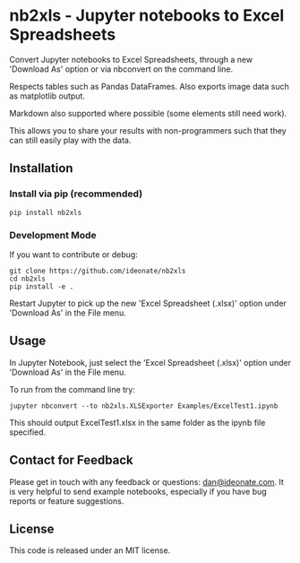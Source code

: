 # nb2xls - Jupyter notebooks to Excel Spreadsheets

Convert Jupyter notebooks to Excel Spreadsheets, through a new 'Download As' option or via nbconvert on the command 
line.

Respects tables such as Pandas DataFrames. Also exports image data such as matplotlib output.

Markdown also supported where possible (some elements still need work).

This allows you to share your results with non-programmers such that they can still easily play with the data.

## Installation

### Install via pip (recommended)

```
pip install nb2xls
```

### Development Mode

If you want to contribute or debug:

```
git clone https://github.com/ideonate/nb2xls
cd nb2xls
pip install -e .
```

Restart Jupyter to pick up the new 'Excel Spreadsheet (.xlsx)' option under 'Download As' in the File menu.

## Usage

In Jupyter Notebook, just select the 'Excel Spreadsheet (.xlsx)' option under 'Download As' in the File menu.

To run from the command line try:

```
jupyter nbconvert --to nb2xls.XLSExporter Examples/ExcelTest1.ipynb
```

This should output ExcelTest1.xlsx in the same folder as the ipynb file specified.

## Contact for Feedback

Please get in touch with any feedback or questions: [dan@ideonate.com](dan@ideonate.com). It is very helpful to send 
example notebooks, especially if you have bug reports or feature suggestions.

## License

This code is released under an MIT license.
